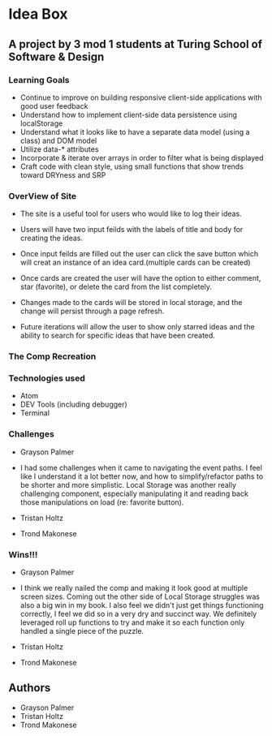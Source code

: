 # Idea Box

## A project by 3 mod 1 students at Turing School of Software & Design

### Learning Goals

* Continue to improve on building responsive client-side applications with good user feedback
* Understand how to implement client-side data persistence using localStorage
* Understand what it looks like to have a separate data model (using a class) and DOM model
* Utilize data-* attributes
* Incorporate & iterate over arrays in order to filter what is being displayed
* Craft code with clean style, using small functions that show trends toward DRYness and SRP

### OverView of Site

* The site is a useful tool for users who would like to log their ideas.

* Users will have two input feilds with the labels of title and body for creating the ideas.

* Once input feilds are filled out the user can click the save button which will creat an instance of an idea card.(multiple cards can be created)

* Once cards are created the user will have the option to either comment, star (favorite), or delete the card from the list completely.

* Changes made to the cards will be stored in local storage, and the change will persist through a page refresh.

* Future iterations will allow the user to show only starred ideas and the ability to search for specific ideas that have been created.

### The Comp Recreation 

### Technologies used

  * Atom
  * DEV Tools (including debugger)
  * Terminal

### Challenges

 
 * Grayson Palmer
  - I had some challenges when it came to navigating the event paths. I feel like I understand it a lot better now, and how to simplify/refactor paths to be shorter and more simplistic. Local Storage was another really challenging component, especially manipulating it and reading back those manipulations on load (re: favorite button).
 
 * Tristan Holtz
 
 * Trond Makonese

### Wins!!!

 * Grayson Palmer
  - I think we really nailed the comp and making it look good at multiple screen sizes. Coming out the other side of Local Storage struggles was also a big win in my book. I also feel we didn't just get things functioning correctly, I feel we did so in a very dry and succinct way. We definitely leveraged roll up functions to try and make it so each function only handled a single piece of the puzzle. 
 
 * Tristan Holtz
 
 * Trond Makonese
 
## Authors

* Grayson Palmer
* Tristan Holtz
* Trond Makonese
